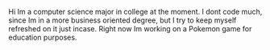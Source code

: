 Hi Im a computer science major in college at the moment. I dont code much, since Im in a more business oriented degree, but I try to keep myself refreshed on it just incase.
Right now Im working on a Pokemon game for education purposes.
